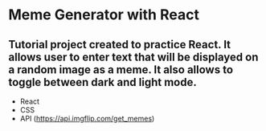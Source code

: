 # Meme Generator with React

## Tutorial project created to practice React. It allows user to enter text that will be displayed on a random image as a meme. It also allows to toggle between dark and light mode.

* React
* CSS
* API (https://api.imgflip.com/get_memes)
